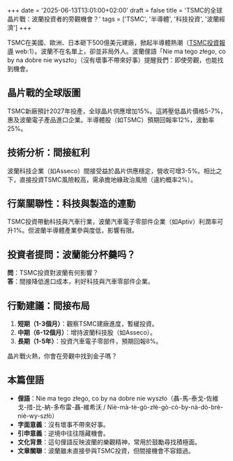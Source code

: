 +++
date = '2025-06-13T13:01:00+02:00'
draft = false
title = 'TSMC的全球晶片戰：波蘭投資者的旁觀機會？'
tags = ['TSMC', '半導體', '科技投資', '波蘭經濟']
+++

TSMC在美國、歐洲、日本砸下500億美元建廠，掀起半導體熱潮（[TSMC投資報導](https://www.telepolis.pl/tech/produkcja-ukladow-polprzewodnikowych-tsmc-usa-europa-japonia) web:1）。波蘭不在名單上，卻並非局外人。波蘭俚語「Nie ma tego złego, co by na dobre nie wyszło」（沒有壞事不帶來好事）提醒我們：即使旁觀，也能找到機會。

## 晶片戰的全球版圖
TSMC新廠預計2027年投產，全球晶片供應增加15%。這將壓低晶片價格5-7%，惠及波蘭電子產品進口企業。半導體股（如TSMC）預期回報率12%，波動率25%。

## 技術分析：間接紅利
波蘭科技企業（如Asseco）間接受益於晶片供應穩定，營收可增3-5%。相比之下，直接投資TSMC風險較高，需承擔地緣政治風險（違約概率2%）。

## 行業關聯性：科技與製造的連動
TSMC投資帶動科技與汽車行業，波蘭汽車電子零部件企業（如Aptiv）利潤率可升1%。但波蘭半導體產業參與度低，影響有限。

## 投資者提問：波蘭能分杯羹吗？
**問**：TSMC投資對波蘭有何影響？  
**答**：間接降低進口成本，利好科技與汽車零部件企業。

## 行動建議：間接布局
1. **短期（1-3個月）**：觀察TSMC建廠進度，暫緩投資。  
2. **中期（6-12個月）**：增持波蘭科技股（如Asseco）。  
3. **長期（1-5年）**：投資汽車電子零部件，預期回報8%。

晶片戰火熱，你會在旁觀中找到金子嗎？

## 本篇俚語
- **俚語**：Nie ma tego złego, co by na dobre nie wyszło（聶-馬-泰戈-佐維戈-措-比-納-多布雷-聶-維希沃 / Niè-mà-tè-gò-złè-gò-cò-by-nà-dò-brè-niè-wy-szłò）
- **字面意義**：沒有壞事不帶來好事。
- **引申意義**：逆境中往往隱藏機會。
- **文化背景**：這句俚語反映波蘭的樂觀精神，常用於鼓勵尋找積極面。
- **文章關聯**：波蘭雖未直接參與TSMC投資，但間接機會不容錯過。